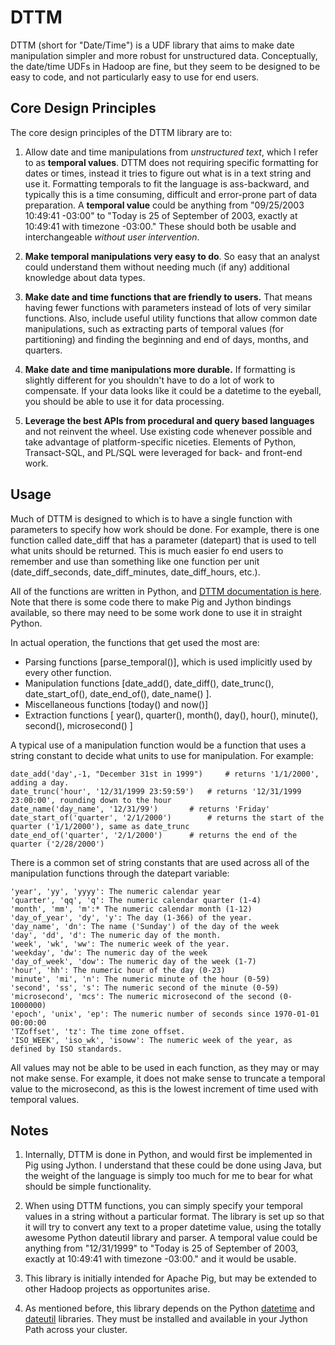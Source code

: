 DTTM
==========================

DTTM (short for "Date/Time") is a UDF library that aims to make date manipulation simpler and more robust for unstructured data.  Conceptually, the date/time UDFs in Hadoop are fine, but they seem to be designed to be easy to code, and not particularly easy to use for end users.  

Core Design Principles
--------------------------

The core design principles of the DTTM library are to: 

1. Allow date and time manipulations from *unstructured text*, which I refer to as **temporal values**.  DTTM does not requiring specific formatting for dates or times, instead it tries to figure out what is in a text string and use it.  Formatting temporals to fit the language is ass-backward, and typically this is a time consuming, difficult and error-prone part of data preparation. A **temporal value** could be anything from "09/25/2003 10:49:41 -03:00" to "Today is 25 of September of 2003, exactly at 10:49:41 with timezone -03:00." These should both be usable and interchangeable *without user intervention*.
	
2. **Make temporal manipulations very easy to do**. So easy that an analyst could understand them without needing 
much (if any) additional knowledge about data types.
	
3. **Make date and time functions that are friendly to users.**  That means having fewer functions with parameters instead of lots of very similar functions.  Also, include useful utility functions that allow common date manipulations, such as extracting parts of temporal values (for partitioning) and finding the beginning and end of days, months, and quarters.
	
4. **Make date and time manipulations more durable.**  If formatting is slightly different for you shouldn't have to do a lot of work to compensate.    If your data looks like it could be a datetime to the eyeball, you should be able to use it for data processing.

5. **Leverage the best APIs from procedural and query based languages** and not reinvent the wheel.  Use existing code whenever possible and take advantage of platform-specific niceties.  Elements of Python, Transact-SQL, and PL/SQL were leveraged  for back- and front-end work.

Usage
--------------------------

Much of DTTM is designed to which is to have a single function with parameters to specify how work should be done.  For example, there is one function called date_diff that has a parameter (datepart) that is used to tell what units should be returned.  This is much easier fo end users to remember and use than something like one function per unit (date_diff_seconds, date_diff_minutes, date_diff_hours, etc.).

All of the functions are written in Python, and [DTTM documentation is here](http://htmlpreview.github.com/?https://github.com/morgango/dttm/blob/master/dttm.html).  Note that there is some code there to make Pig and Jython bindings available, so there may need to be some work done to use it in straight Python.

In actual operation, the functions that get used the most are: 

* Parsing functions [parse_temporal()], which is used implicitly used by every other function.
* Manipulation functions [date_add(), date_diff(), date_trunc(), date_start_of(), date_end_of(), date_name() ].
* Miscellaneous functions [today() and now()]
* Extraction functions [ year(), quarter(), month(), day(), hour(), minute(), second(), microsecond() ]

A typical use of a manipulation function would be a function that uses a string constant to decide what units to use for manipulation.  For example:
	
	date_add('day',-1, "December 31st in 1999") 	# returns '1/1/2000', adding a day.
	date_trunc('hour', '12/31/1999 23:59:59') 	# returns '12/31/1999 23:00:00', rounding down to the hour
	date_name('day_name', '12/31/99')		# returns 'Friday'
	date_start_of('quarter', '2/1/2000')		# returns the start of the quarter ('1/1/2000'), same as date_trunc
	date_end_of('quarter', '2/1/2000')		# returns the end of the quarter ('2/28/2000')

There is a common set of string constants that are used across all of the manipulation functions through the datepart variable:
	
	'year', 'yy', 'yyyy': The numeric calendar year
	'quarter', 'qq', 'q': The numeric calendar quarter (1-4)
	'month', 'mm', 'm':* The numeric calendar month (1-12)
	'day_of_year', 'dy', 'y': The day (1-366) of the year.
	'day_name', 'dn': The name ('Sunday') of the day of the week
	'day', 'dd', 'd': The numeric day of the month.
	'week', 'wk', 'ww': The numeric week of the year.
	'weekday', 'dw': The numeric day of the week
	'day_of_week', 'dow': The numeric day of the week (1-7)
	'hour', 'hh': The numeric hour of the day (0-23)
	'minute', 'mi', 'n': The numeric minute of the hour (0-59)
	'second', 'ss', 's': The numeric second of the minute (0-59)
	'microsecond', 'mcs': The numeric microsecond of the second (0-1000000)
	'epoch', 'unix', 'ep': The numeric number of seconds since 1970-01-01 00:00:00
	'TZoffset', 'tz': The time zone offset.
	'ISO_WEEK', 'iso_wk', 'isoww': The numeric week of the year, as defined by ISO standards.
	
All values may not be able to be used in each function, as they may or may not make sense.  For example, it does not make sense to truncate a temporal value to the microsecond, as this is the lowest increment of time used with temporal values. 
	
Notes
--------------------------

1. Internally, DTTM is done in Python, and would first be implemented in Pig using Jython.  I understand that these could be done using Java, but the weight of the language is simply too much for me to bear for what should be simple functionality.

2. When using DTTM functions, you can simply specify your temporal values in a string without a particular format.  The library is set up so that it will try to convert any text to a proper datetime value, using the totally awesome Python dateutil library and parser.  A temporal value could be anything from "12/31/1999" to "Today is 25 of September of 2003, exactly at 10:49:41 with timezone -03:00." and it would be usable.
	
3. This library is initially intended for Apache Pig, but may be extended to other Hadoop projects as opportunites arise.

4. As mentioned before, this library depends on the Python [datetime](http://docs.python.org/2/library/datetime.html) and [dateutil](http://labix.org/python-dateutil) libraries.  They must be installed and available in your Jython Path across your cluster.
